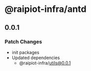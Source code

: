 # @raipiot-infra/antd

## 0.0.1

### Patch Changes

- init packages
- Updated dependencies
  - @raipiot-infra/utils@0.0.1

